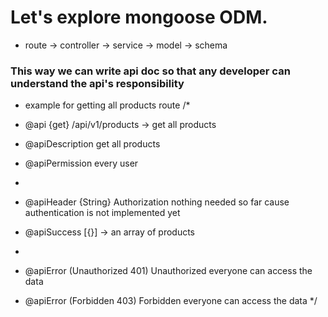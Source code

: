 # Let's explore mongoose ODM.

- route -> controller -> service -> model -> schema

### This way we can write api doc so that any developer can understand the api's responsibility

- example for getting all products route
  /\*

- @api {get} /api/v1/products -> get all products
- @apiDescription get all products
- @apiPermission every user
-
- @apiHeader {String} Authorization nothing needed so far cause authentication is not implemented yet

- @apiSuccess [{}] -> an array of products
-
- @apiError (Unauthorized 401) Unauthorized everyone can access the data
- @apiError (Forbidden 403) Forbidden everyone can access the data
  \*/
